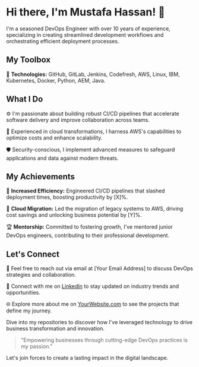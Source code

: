 # Hi there, I'm Mustafa Hassan! 👋

I'm a seasoned DevOps Engineer with over 10 years of experience, specializing in creating streamlined development workflows and orchestrating efficient deployment processes.

## My Toolbox

🔧 **Technologies:** GitHub, GitLab, Jenkins, Codefresh, AWS, Linux, IBM, Kubernetes, Docker, Python, AEM, Java.

## What I Do

⚙️ I'm passionate about building robust CI/CD pipelines that accelerate software delivery and improve collaboration across teams.

🚀 Experienced in cloud transformations, I harness AWS's capabilities to optimize costs and enhance scalability.

🛡️ Security-conscious, I implement advanced measures to safeguard applications and data against modern threats.

## My Achievements

🌟 **Increased Efficiency:** Engineered CI/CD pipelines that slashed deployment times, boosting productivity by [X]%.
  
🎯 **Cloud Migration:** Led the migration of legacy systems to AWS, driving cost savings and unlocking business potential by [Y]%.
  
🏆 **Mentorship:** Committed to fostering growth, I've mentored junior DevOps engineers, contributing to their professional development.

## Let's Connect

📧 Feel free to reach out via email at [Your Email Address] to discuss DevOps strategies and collaboration.

🤝 Connect with me on [LinkedIn](https://www.linkedin.com/in/yourusername/) to stay updated on industry trends and opportunities.

🌐 Explore more about me on [YourWebsite.com](https://www.yourwebsite.com/) to see the projects that define my journey.

Dive into my repositories to discover how I've leveraged technology to drive business transformation and innovation.

> "Empowering businesses through cutting-edge DevOps practices is my passion."

Let's join forces to create a lasting impact in the digital landscape.
